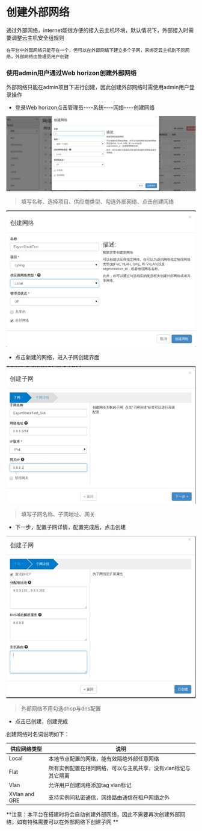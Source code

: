 # 创建外部网络

通过外部网络，internet能很方便的接入云主机环境，默认情况下，外部接入时需要调整云主机安全组规则

`在平台中外部网络只能存在一个，但可以在外部网络下建立多个子网，来绑定云主机到不同网络，外部网络由管理员用户创建`

### 使用admin用户通过Web horizon创建外部网络

  外部网络只能在admin项目下进行创建，因此创建外部网络时需使用admin用户登录操作

* 登录Web horizon点击管理员----系统----网络----创建网络

![Networkext_Create](../Picture/network_create1.jpg)

> 填写名称、选择项目、供应商类型、勾选外部网络、点击创建网络

![Networkext_Create](../Picture/network_create2.jpg)

* 点击新建的网络，进入子网创建界面

![Networkext_Create](../Picture/network_create3.jpg)

> 填写子网名称、子网地址、网关

* 下一步，配置子网详情，配置完成后，点击创建

![Networkext_Create](../Picture/network_create4.jpg)

> 外部网络不用勾选dhcp与dns配置

* 点击已创建，创建完成

创建网络时名词说明如下：

|供应网络类型|说明|
|------------|----|
|Local       |本地节点配置的网络，能有效隔绝外部任意网络|
|Flat        |所有实例配置在相同网络，可以与主机共享，没有vlan标记与其它隔离|
|Vlan        |允许用户创建网络添加tag vlan标记|
|XVlan and GRE|支持实例间私密通信，网络路由通信在租户网络之外|

**注意：本平台在搭建时将会自动创建外部网络，因此不需要再次创建外部网络，如有特殊需要可以在外部网络下创建子网
**

